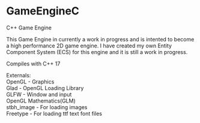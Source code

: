 # GameEngineC
C++ Game Engine

This Game Engine in currently a work in progress and is intented to become a high performance 2D game engine. I have created my own Entity Component System (ECS) for this engine and it is still a work in progress.

Compiles with C++ 17

Externals:  
OpenGL		- Graphics  
Glad		- OpenGL Loading Library  
GLFW		- Window and input  
OpenGL Mathematics(GLM)  
stbh_image		- For loading images  
Freetype		- For loading ttf text font files  
